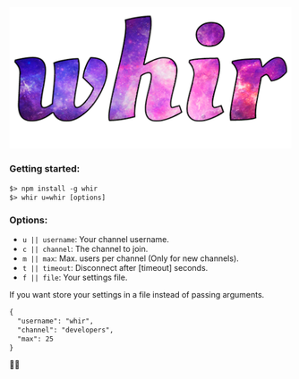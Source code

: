 <p align="center">
	<a href="http://whir.io"><img src="static/img/whir.png" alt="whir.io" /></a>
</p>

### Getting started:
```
$> npm install -g whir
$> whir u=whir [options]
```

### Options:
- `u || username`: Your channel username.
- `c || channel`: The channel to join.
- `m || max`: Max. users per channel (Only for new channels).
- `t || timeout`: Disconnect after [timeout] seconds.
- `f || file`: Your settings file.

If you want store your settings in a file instead of passing arguments.

```
{
  "username": "whir",
  "channel": "developers",
  "max": 25
}
```

👍🏼
